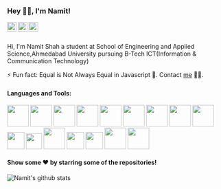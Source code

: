 ### Hey 👋🏻, I'm Namit! 


<a href="https://www.linkedin.com/in/namit-shah/">
  <img align="left" alt="Namit's LinkedIn" width="22px" src="https://cdn.jsdelivr.net/npm/simple-icons@v3/icons/linkedin.svg" />
</a>

</a>
<a href="https://www.instagram.com/__namit.__/">
  <img align="left" alt="Namit's Instagram" width="22px" src="https://cdn.jsdelivr.net/npm/simple-icons@v3/icons/instagram.svg" />
</a>

<a href="https://www.codechef.com/users/namit27">
  <img align="left" alt="Namit's CodeChef" width="22px" src="https://cdn.jsdelivr.net/npm/simple-icons@v3/icons/codechef.svg" />
</a>

<br />
<br />

Hi, I'm Namit Shah a student at School of Engineering and Applied Science,Ahmedabad University pursuing B-Tech ICT(Information & Communication Technology)


⚡ Fun fact: Equal is Not Always Equal in Javascript 🤣. Contact [me](mailto:namitshah2711@gmail.com?Subject=Hello%20Namit) 👨‍💻.  

#### Languages and Tools:


<code><a href="https://www.python.org/" target="_blank"><img height="50" src="https://www.vectorlogo.zone/logos/python/python-ar21.svg"></a></code>
<code><a href="https://www.mongodb.com/" target="_blank"><img height="50" src="https://www.vectorlogo.zone/logos/mongodb/mongodb-ar21.svg"></a></code>
<code><a href="https://git-scm.com//" target="_blank"><img height="50" src="https://www.vectorlogo.zone/logos/git-scm/git-scm-ar21.svg"></a></code>
<code><a href="https://www.javascript.com/" target="_blank"><img height="50" src="https://www.vectorlogo.zone/logos/javascript/javascript-ar21.svg"></a></code>
<code><a href="https://www.postgresql.org/" target="_blank"><img height="50" src="https://www.vectorlogo.zone/logos/postgresql/postgresql-ar21.svg"></a></code>
<code><a href="https://www.mysql.com/" target="_blank"><img height="50" src="https://www.vectorlogo.zone/logos/mysql/mysql-ar21.svg"></a></code>
<code><a href="https://developer.mozilla.org/en-US/docs/Web/Guide/HTML/HTML5" target="_blank"><img height="50" src="https://www.vectorlogo.zone/logos/w3_html5/w3_html5-ar21.svg"></a></code>
<code><a href="https://pugjs.org/api/getting-started.html" target="_blank"><img height="50" src="https://www.vectorlogo.zone/logos/pugjs/pugjs-ar21.svg"></a></code>
<code><a href="https://sass-lang.com/" target="_blank"><img height="50" src="https://www.vectorlogo.zone/logos/sass-lang/sass-lang-ar21.svg"></a></code>
<code><a href="https://www.java.com/" target="_blank"><img height="40" src="https://www.vectorlogo.zone/logos/java/java-horizontal.svg"></a></code>
<code><a href="https://www.nodejs.org/" target="_blank"><img height="37" src="https://www.vectorlogo.zone/logos/nodejs/nodejs-horizontal.svg"></a></code>
<code><a href="https://www.djangoproject.com/" target="_blank"><img height="50" src="https://www.vectorlogo.zone/logos/djangoproject/djangoproject-ar21.svg"></a></code>
<code><a href="https://www.photoshop.com/" target="_blank"><img height="40" src="https://gitlab.svg.zone/monopolies/monopolies.net/raw/master/logos/adobe/Adobe_Photoshop_CC_icon.svg"></a></code>
<code><a href="https://www.adobe.com/in/products/xd.html" target="_blank"><img height="40" src="https://cdn.worldvectorlogo.com/logos/adobe-xd.svg"></a></code>
<code><a href="https://devdocs.io/cpp/" target="_blank"><img height="50" src="/cpp.svg"></a></code>
<code><a href="https://devdocs.io/c/" target="_blank"><img height="50" src="/c.svg"></a></code>
#### Show some ❤️ by starring some of the repositories!

![Namit's github stats](https://github-readme-stats.vercel.app/api?username=NamitS27&show_icons=true&title_color=fff&icon_color=79ff97&text_color=9f9f9f&bg_color=151515)